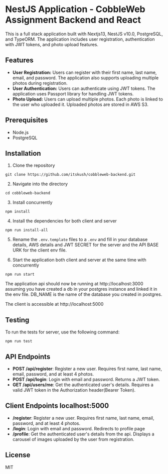 # NestJS Application - CobbleWeb Assignment Backend and React

This is a full stack application built with Nextjs13, NestJS v10.0, PostgreSQL, and TypeORM. The application includes user registration, authentication with JWT tokens, and photo upload features.

## Features
- **User Registration:** Users can register with their first name, last name, email, and password. The application also supports uploading multiple photos during registration.
- **User Authentication:** Users can authenticate using JWT tokens. The application uses Passport library for handling JWT tokens.
- **Photo Upload:** Users can upload multiple photos. Each photo is linked to the user who uploaded it. Uploaded photos are stored in AWS S3.

## Prerequisites
- Node.js
- PostgreSQL

## Installation
1. Clone the repository
```
git clone https://github.com/itskush/cobbleweb-backend.git
```
2. Navigate into the directory
```
cd cobbleweb-backend
```
3. Install concurrently
```
npm install
```
4. Install the dependencies for both client and server
```
npm run install-all
```
5. Rename the `.env.template` files to a `.env` and fill in your database details, AWS details and JWT SECRET for the server and the  API BASE URK for the client env file.

6. Start the application both client and server at the same time with concurrently
```
npm run start
```
The application api should now be running at http://localhost:3000 assuming you have created a db in your postgres instance and linked it in the env file. DB_NAME is the name of the database you created in postgres.

The client is accessible at http://localhost:5000

## Testing
To run the tests for server, use the following command:

```
npm run test
```

## API Endpoints
- **POST /api/register**: Register a new user. Requires first name, last name, email, password, and at least 4 photos.
- **POST /api/login**: Login with email and password. Returns a JWT token.
- **GET /api/users/me**: Get the authenticated user's details. Requires a valid JWT token in the Authorization header(Bearer Token).

## Client Endpoints localhost:5000
- **/register**: Register a new user. Requires first name, last name, email, password, and at least 4 photos.
- **/login**: Login with email and password. Redirects to profile page
- **/profile**: Get the authenticated user's details from the api. Displays a carousel of images uploaded by the user from registration.

## License
MIT